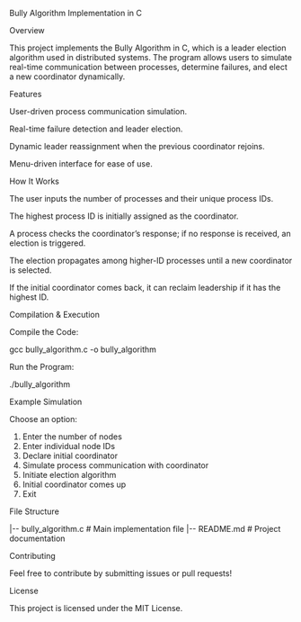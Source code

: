 Bully Algorithm Implementation in C

Overview

This project implements the Bully Algorithm in C, which is a leader election algorithm used in distributed systems. The program allows users to simulate real-time communication between processes, determine failures, and elect a new coordinator dynamically.

Features

User-driven process communication simulation.

Real-time failure detection and leader election.

Dynamic leader reassignment when the previous coordinator rejoins.

Menu-driven interface for ease of use.

How It Works

The user inputs the number of processes and their unique process IDs.

The highest process ID is initially assigned as the coordinator.

A process checks the coordinator’s response; if no response is received, an election is triggered.

The election propagates among higher-ID processes until a new coordinator is selected.

If the initial coordinator comes back, it can reclaim leadership if it has the highest ID.

Compilation & Execution

Compile the Code:

gcc bully_algorithm.c -o bully_algorithm

Run the Program:

./bully_algorithm

Example Simulation

Choose an option:
1. Enter the number of nodes
2. Enter individual node IDs
3. Declare initial coordinator
4. Simulate process communication with coordinator
5. Initiate election algorithm
6. Initial coordinator comes up
7. Exit

File Structure

|-- bully_algorithm.c  # Main implementation file
|-- README.md          # Project documentation

Contributing

Feel free to contribute by submitting issues or pull requests!

License

This project is licensed under the MIT License.

